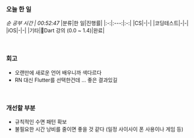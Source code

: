 ### 오늘 한 일
_순 공부 시간 | 00:52:47_
|분류|한 일|진행률|
|:-:|:---:|:-:|
|CS|-|-|
|코딩테스트|-|-|
|iOS|-|-|
|기타|Dart 강의 (0.0 ~ 1.4)|완료|

<br>

### 회고
- 오랜만에 새로운 언어 배우니까 색다르다
- RN 대신 Flutter를 선택한건데 ... 좋은 결과있길

<br>

### 개선할 부분
- 규칙적인 수면 패턴 확보
- 불필요한 시간 낭비를 줄이면 좋을 것 같다 (일정 사이사이 폰 사용이나 게임 등)
